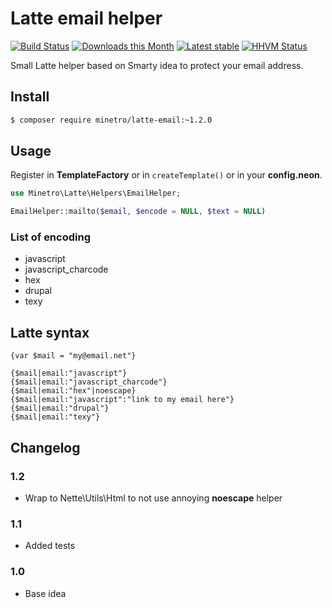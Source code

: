 # Latte email helper

[![Build Status](https://travis-ci.org/minetro/latte-email.svg?branch=master)](https://travis-ci.org/minetro/latte-email)
[![Downloads this Month](https://img.shields.io/packagist/dm/minetro/latte-email.svg?style=flat)](https://packagist.org/packages/minetro/latte-email)
[![Latest stable](https://img.shields.io/packagist/v/minetro/latte-email.svg?style=flat)](https://packagist.org/packages/minetro/latte-email)
[![HHVM Status](https://img.shields.io/hhvm/minetro/latte-email.svg?style=flat)](http://hhvm.h4cc.de/package/minetro/latte-email)

Small Latte helper based on Smarty idea to protect your email address.


## Install
```sh
$ composer require minetro/latte-email:~1.2.0
```

## Usage

Register in **TemplateFactory** or in `createTemplate()` or in your **config.neon**.

```php
use Minetro\Latte\Helpers\EmailHelper;

EmailHelper::mailto($email, $encode = NULL, $text = NULL)
```

### List of encoding
* javascript
* javascript_charcode
* hex
* drupal
* texy

## Latte syntax

```
{var $mail = "my@email.net"}

{$mail|email:"javascript"}
{$mail|email:"javascript_charcode"}
{$mail|email:"hex"|noescape}
{$mail|email:"javascript":"link to my email here"}
{$mail|email:"drupal"}
{$mail|email:"texy"}
```

## Changelog


### 1.2
- Wrap to Nette\Utils\Html to not use annoying **noescape** helper

### 1.1
- Added tests

### 1.0
- Base idea


